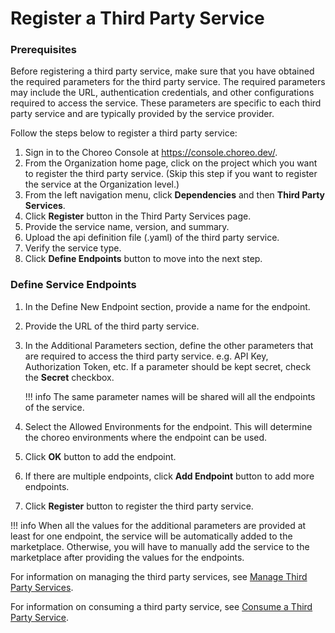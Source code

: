 # Register a Third Party Service

### Prerequisites

Before registering a third party service, make sure that you have obtained the required parameters for the third party service. The required parameters may include the URL, authentication credentials, and other configurations required to access the service. These parameters are specific to each third party service and are typically provided by the service provider.

Follow the steps below to register a third party service:

1. Sign in to the Choreo Console at https://console.choreo.dev/.
2. From the Organization home page, click on the project which you want to register the third party service. (Skip this step if you want to register the service at the Organization level.)
3. From the left navigation menu, click **Dependencies** and then **Third Party Services**.
4. Click **Register** button in the Third Party Services page.
5. Provide the service name, version, and summary.
6. Upload the api definition file (.yaml) of the third party service.
7. Verify the service type. 
8. Click **Define Endpoints** button to move into the next step.


### Define Service Endpoints

1. In the Define New Endpoint section, provide a name for the endpoint.
2. Provide the URL of the third party service.
3. In the Additional Parameters section, define the other parameters that are required to access the third party service. e.g. API Key, Authorization Token, etc. If a parameter should be kept secret, check the **Secret** checkbox.

    !!! info
        The same parameter names will be shared will all the endpoints of the service.

4. Select the Allowed Environments for the endpoint. This will determine the choreo environments where the endpoint can be used.
5. Click **OK** button to add the endpoint.
6. If there are multiple endpoints, click **Add Endpoint** button to add more endpoints.
7. Click **Register** button to register the third party service.

!!! info
    When all the values for the additional parameters are provided at least for one endpoint, the service will be automatically added to the marketplace. Otherwise, you will have to manually add the service to the marketplace after providing the values for the endpoints.


For information on managing the third party services, see [Manage Third Party Services](../third-party-services/manage-third-party-services.md).

For information on consuming a third party service, see [Consume a Third Party Service](../develop-components/sharing-and-reusing/create-a-connection.md#create-a-connection-to-a-third-party-service).